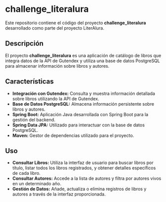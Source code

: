 # challenge_literalura

Este repositorio contiene el código del proyecto **challenge_literalura** desarrollado como parte del proyecto LiterAlura.

## Descripción

El proyecto **challenge_literalura** es una aplicación de catálogo de libros que integra datos de la API de Gutendex y utiliza una base de datos PostgreSQL para almacenar información sobre libros y autores.

## Características

- **Integración con Gutendex:** Consulta y muestra información detallada sobre libros utilizando la API de Gutendex.
- **Base de Datos PostgreSQL:** Almacena información persistente sobre libros y autores.
- **Spring Boot:** Aplicación Java desarrollada con Spring Boot para la gestión del backend.
- **Spring Data JPA:** Utilizado para interactuar con la base de datos PostgreSQL.
- **Maven:** Gestor de dependencias utilizado para el proyecto.

## Uso

- **Consultar Libros:** Utiliza la interfaz de usuario para buscar libros por título, listar todos los libros registrados, y obtener detalles específicos de cada libro.
- **Consultar Autores:** Accede a la lista de autores y filtra por autores vivos en un determinado año.
- **Gestión de Datos:** Añade, actualiza o elimina registros de libros y autores a través de la interfaz proporcionada.
